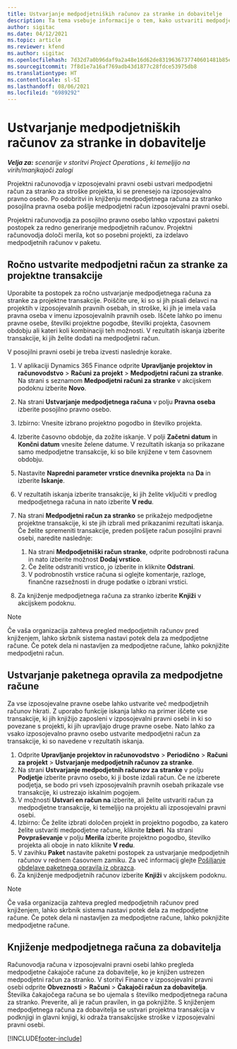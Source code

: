 ```yaml
---
title: Ustvarjanje medpodjetniških računov za stranke in dobavitelje
description: Ta tema vsebuje informacije o tem, kako ustvariti medpodjetne račune za stranke in dobavitelje.
author: sigitac
ms.date: 04/12/2021
ms.topic: article
ms.reviewer: kfend
ms.author: sigitac
ms.openlocfilehash: 7d32d7a0b96daf9a2a48e16d62de8319636737740601481b85ee887948e31110
ms.sourcegitcommit: 7f8d1e7a16af769adb43d1877c28fdce53975db8
ms.translationtype: HT
ms.contentlocale: sl-SI
ms.lasthandoff: 08/06/2021
ms.locfileid: "6989292"
---
```

# <a name="create-intercompany-customer-and-vendor-invoices"></a>Ustvarjanje medpodjetniških računov za stranke in dobavitelje

_**Velja za:** scenarije v storitvi Project Operations , ki temeljijo na virih/manjkajoči zalogi_

Projektni računovodja v izposojevalni pravni osebi ustvari medpodjetni račun za stranko za stroške projekta, ki se prenesejo na izposojevalno pravno osebo. Po odobritvi in knjiženju medpodjetnega računa za stranko posojilna pravna oseba pošlje medpodjetni račun izposojevalni pravni osebi.

Projektni računovodja za posojilno pravno osebo lahko vzpostavi paketni postopek za redno generiranje medpodjetnih računov. Projektni računovodja določi merila, kot so posebni projekti, za izdelavo medpodjetnih računov v paketu.

## <a name="manually-create-an-intercompany-customer-invoice-for-project-transactions"></a>Ročno ustvarite medpodjetni račun za stranke za projektne transakcije 

Uporabite ta postopek za ročno ustvarjanje medpodjetnega računa za stranke za projektne transakcije. Poiščite ure, ki so si jih pisali delavci na projektih v izposojevalnih pravnih osebah, in stroške, ki jih je imela vaša pravna oseba v imenu izposojevalnih pravnih oseb. Iščete lahko po imenu pravne osebe, številki projektne pogodbe, številki projekta, časovnem obdobju ali kateri koli kombinaciji teh možnosti. V rezultatih iskanja izberite transakcije, ki jih želite dodati na medpodjetni račun. 

V posojilni pravni osebi je treba izvesti naslednje korake. 

1. V aplikaciji Dynamics 365 Finance odprite **Upravljanje projektov in računovodstvo** > **Računi za projekt** > **Medpodjetni računi za stranke**. Na strani s seznamom **Medpodjetni računi za stranke** v akcijskem podoknu izberite **Novo**.
2. Na strani **Ustvarjanje medpodjetnega računa** v polju **Pravna oseba** izberite posojilno pravno osebo.
3. Izbirno: Vnesite izbrano projektno pogodbo in številko projekta.
4. Izberite časovno obdobje, da zožite iskanje. V polji **Začetni datum** in **Končni datum** vnesite želene datume. V rezultatih iskanja so prikazane samo medpodjetne transakcije, ki so bile knjižene v tem časovnem obdobju.
5. Nastavite **Napredni parameter vrstice dnevnika projekta** na **Da** in izberite **Iskanje**.
6. V rezultatih iskanja izberite transakcije, ki jih želite vključiti v predlog medpodjetnega računa in nato izberite **V redu**.
7. Na strani **Medpodjetni račun za stranko** se prikažejo medpodjetne projektne transakcije, ki ste jih izbrali med prikazanimi rezultati iskanja. Če želite spremeniti transakcije, preden pošljete račun posojilni pravni osebi, naredite naslednje:
  
    1. Na strani **Medpodjetniški račun stranke**, odprite podrobnosti računa in nato izberite možnost **Dodaj vrstico**.
    2. Če želite odstraniti vrstico, jo izberite in kliknite **Odstrani**.
    3. V podrobnostih vrstice računa si oglejte komentarje, razloge, finančne razsežnosti in druge podatke o izbrani vrstici.
    
8. Za knjiženje medpodjetnega računa za stranko izberite **Knjiži** v akcijskem podoknu.

> [!NOTE]
> Če vaša organizacija zahteva pregled medpodjetnih računov pred knjiženjem, lahko skrbnik sistema nastavi potek dela za medpodjetne račune. Če potek dela ni nastavljen za medpodjetne račune, lahko poknjižite medpodjetni račun.

## <a name="create-a-batch-job-for-intercompany-invoices"></a>Ustvarjanje paketnega opravila za medpodjetne račune

Za vse izposojevalne pravne osebe lahko ustvarite več medpodjetnih računov hkrati. Z uporabo funkcije iskanja lahko na primer iščete vse transakcije, ki jih knjižijo zaposleni v izposojevalni pravni osebi in ki so povezane s projekti, ki jih upravljajo druge pravne osebe. Nato lahko za vsako izposojevalno pravno osebo ustvarite medpodjetni račun za transakcije, ki so navedene v rezultatih iskanja.

1. Odprite **Upravljanje projektov in računovodstvo** > **Periodično** > **Računi za projekt** > **Ustvarjanje medpodjetnih računov za stranke**.
2. Na strani **Ustvarjanje medpodjetnih računov za stranke** v polju **Podjetje** izberite pravno osebo, ki ji boste izdali račun. Če ne izberete podjetja, se bodo pri vseh izposojevalnih pravnih osebah prikazale vse transakcije, ki ustrezajo iskalnim pogojem.
3. V možnosti **Ustvari en račun na** izberite, ali želite ustvariti račun za medpodjetne transakcije, ki temeljijo na projektu ali izposojevalni pravni osebi.
4. Izbirno: Če želite izbrati določen projekt in projektno pogodbo, za katero želite ustvariti medpodjetne račune, kliknite **Izberi**. Na strani **Povpraševanje** v polju **Merila** izberite projektno pogodbo, številko projekta ali oboje in nato kliknite **V redu**.
5. V zavihku **Paket** nastavite paketni postopek za ustvarjanje medpodjetnih računov v rednem časovnem zamiku. Za več informacij glejte [Pošiljanje obdelave paketnega opravila iz obrazca](/dynamicsax-2012/appuser-itpro/submit-a-batch-processing-job-from-a-form).
6. Za knjiženje medpodjetnih računov izberite **Knjiži** v akcijskem podoknu.

> [!NOTE]
> Če vaša organizacija zahteva pregled medpodjetnih računov pred knjiženjem, lahko skrbnik sistema nastavi potek dela za medpodjetne račune. Če potek dela ni nastavljen za medpodjetne račune, lahko poknjižite medpodjetne račune.

## <a name="post-the-intercompany-vendor-invoice"></a>Knjiženje medpodjetnega računa za dobavitelja

Računovodja računa v izposojevalni pravni osebi lahko pregleda medpodjetne čakajoče račune za dobavitelje, ko je knjižen ustrezen medpodjetni račun za stranko. V storitvi Finance v izposojevalni pravni osebi odprite **Obveznosti** > **Računi** > **Čakajoči račun za dobavitelja**. Številka čakajočega računa se bo ujemala s številko medpodjetnega računa za stranko. Preverite, ali je račun pravilen, in ga poknjižite. S knjiženjem medpodjetnega računa za dobavitelja se ustvari projektna transakcija v podknjigi in glavni knjigi, ki odraža transakcijske stroške v izposojevalni pravni osebi.


[!INCLUDE[footer-include](../includes/footer-banner.md)]
